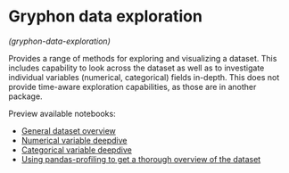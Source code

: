 # Gryphon data exploration
*(gryphon-data-exploration)*

Provides a range of methods for exploring and visualizing a dataset. This includes capability to look across the dataset as well as to investigate individual variables (numerical, categorical) fields in-depth. This does not provide time-aware exploration capabilities, as those are in another package.

Preview available notebooks:
- [General dataset overview](https://github.com/ow-gryphon/gryphon-data-exploration/blob/main/template/notebooks/data_exploration/dataset_overview.ipynb)
- [Numerical variable deepdive](https://github.com/ow-gryphon/gryphon-data-exploration/blob/main/template/notebooks/data_exploration/numerical_deepdive.ipynb)
- [Categorical variable deepdive](https://github.com/ow-gryphon/gryphon-data-exploration/blob/main/template/notebooks/data_exploration/categorical_deepdive.ipynb)
- [Using pandas-profiling to get a thorough overview of the dataset](https://github.com/ow-gryphon/gryphon-data-exploration/blob/main/template/notebooks/data_exploration/pandas-profiling%20example.ipynb)
